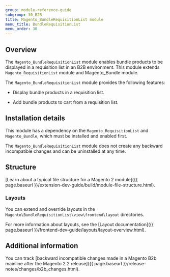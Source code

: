 ```yaml
---
group: module-reference-guide
subgroup: 30_B2B
title: Magento_BundleRequisitionList module
menu_title: BundleRequisitionList
menu_order: 30
---
```


## Overview

The `Magento_BundleRequisitionList` module enables bundle products to be displayed in a requisition list in an B2B environment. This module extends `Magento_RequisitionList` module and Magento_Bundle module.

The `Magento_BundleRequisitionList` module provides the following features:

* Display bundle products in a requisition list.

* Add bundle products to cart from a requisition list.

## Installation details

This module has a dependency on the `Magento_RequisitionList` and `Magento_Bundle`, which must be installed and enabled first.

The `Magento_BundleRequisitionList` module does not create any backward incompatible changes and can be uninstalled at any time.

## Structure

[Learn about a typical file structure for a Magento 2 module]({{ page.baseurl }}/extension-dev-guide/build/module-file-structure.html).

### Layouts

You can extend and override layouts in the `Magento\BundleRequisitionList\view\frontend\layout` directories.

For more information about layouts, see the [Layout documentation]({{ page.baseurl }}/frontend-dev-guide/layouts/layout-overview.html).

## Additional information

You can track [backward incompatible changes made in a Magento B2b mainline after the Magento 2.2 release]({{ page.baseurl }}/release-notes/changes/b2b_changes.html).
